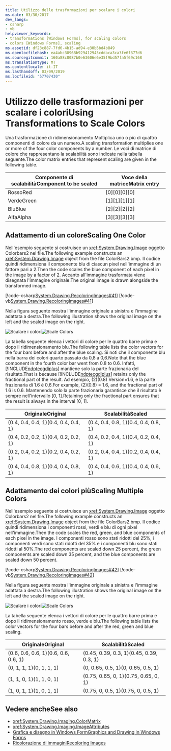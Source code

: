 ```yaml
---
title: Utilizzo delle trasformazioni per scalare i colori
ms.date: 03/30/2017
dev_langs:
- csharp
- vb
helpviewer_keywords:
- transformations [Windows Forms], for scaling colors
- colors [Windows Forms], scaling
ms.assetid: df23c887-7fd6-4b15-ad94-e30b5bd4b849
ms.openlocfilehash: ea4abc38968b929412945cddaca3ca3fe6f377d6
ms.sourcegitcommit: 160a88c8087b0e63606e6e35f9bd57fa5f69c168
ms.translationtype: MT
ms.contentlocale: it-IT
ms.lasthandoff: 03/09/2019
ms.locfileid: "57707430"
---
```

# <a name="using-transformations-to-scale-colors"></a><span data-ttu-id="72d94-102">Utilizzo delle trasformazioni per scalare i colori</span><span class="sxs-lookup"><span data-stu-id="72d94-102">Using Transformations to Scale Colors</span></span>
<span data-ttu-id="72d94-103">Una trasformazione di ridimensionamento Moltiplica uno o più di quattro componenti di colore da un numero.</span><span class="sxs-lookup"><span data-stu-id="72d94-103">A scaling transformation multiplies one or more of the four color components by a number.</span></span> <span data-ttu-id="72d94-104">Le voci di matrice di colore che rappresentano la scalabilità sono indicate nella tabella seguente.</span><span class="sxs-lookup"><span data-stu-id="72d94-104">The color matrix entries that represent scaling are given in the following table.</span></span>  
  
|<span data-ttu-id="72d94-105">Componente di scalabilità</span><span class="sxs-lookup"><span data-stu-id="72d94-105">Component to be scaled</span></span>|<span data-ttu-id="72d94-106">Voce della matrice</span><span class="sxs-lookup"><span data-stu-id="72d94-106">Matrix entry</span></span>|  
|----------------------------|------------------|  
|<span data-ttu-id="72d94-107">Rosso</span><span class="sxs-lookup"><span data-stu-id="72d94-107">Red</span></span>|<span data-ttu-id="72d94-108">[0][0]</span><span class="sxs-lookup"><span data-stu-id="72d94-108">[0][0]</span></span>|  
|<span data-ttu-id="72d94-109">Verde</span><span class="sxs-lookup"><span data-stu-id="72d94-109">Green</span></span>|<span data-ttu-id="72d94-110">[1][1]</span><span class="sxs-lookup"><span data-stu-id="72d94-110">[1][1]</span></span>|  
|<span data-ttu-id="72d94-111">Blu</span><span class="sxs-lookup"><span data-stu-id="72d94-111">Blue</span></span>|<span data-ttu-id="72d94-112">[2][2]</span><span class="sxs-lookup"><span data-stu-id="72d94-112">[2][2]</span></span>|  
|<span data-ttu-id="72d94-113">Alfa</span><span class="sxs-lookup"><span data-stu-id="72d94-113">Alpha</span></span>|<span data-ttu-id="72d94-114">[3][3]</span><span class="sxs-lookup"><span data-stu-id="72d94-114">[3][3]</span></span>|  
  
## <a name="scaling-one-color"></a><span data-ttu-id="72d94-115">Adattamento di un colore</span><span class="sxs-lookup"><span data-stu-id="72d94-115">Scaling One Color</span></span>  
 <span data-ttu-id="72d94-116">Nell'esempio seguente si costruisce un <xref:System.Drawing.Image> oggetto Colorbars2 nel file.</span><span class="sxs-lookup"><span data-stu-id="72d94-116">The following example constructs an <xref:System.Drawing.Image> object from the file ColorBars2.bmp.</span></span> <span data-ttu-id="72d94-117">Il codice quindi ridimensiona il componente blu di ciascun pixel nell'immagine di un fattore pari a 2.</span><span class="sxs-lookup"><span data-stu-id="72d94-117">Then the code scales the blue component of each pixel in the image by a factor of 2.</span></span> <span data-ttu-id="72d94-118">Accanto all'immagine trasformata viene disegnata l'immagine originale.</span><span class="sxs-lookup"><span data-stu-id="72d94-118">The original image is drawn alongside the transformed image.</span></span>  
  
 [!code-csharp[System.Drawing.RecoloringImages#41](~/samples/snippets/csharp/VS_Snippets_Winforms/System.Drawing.RecoloringImages/CS/Class1.cs#41)]
 [!code-vb[System.Drawing.RecoloringImages#41](~/samples/snippets/visualbasic/VS_Snippets_Winforms/System.Drawing.RecoloringImages/VB/Class1.vb#41)]  
  
 <span data-ttu-id="72d94-119">Nella figura seguente mostra l'immagine originale a sinistra e l'immagine adattata a destra.</span><span class="sxs-lookup"><span data-stu-id="72d94-119">The following illustration shows the original image on the left and the scaled image on the right.</span></span>  
  
 <span data-ttu-id="72d94-120">![Scalare i colori](./media/colortrans3.png "colortrans3")</span><span class="sxs-lookup"><span data-stu-id="72d94-120">![Scale Colors](./media/colortrans3.png "colortrans3")</span></span>  
  
 <span data-ttu-id="72d94-121">La tabella seguente elenca i vettori di colore per le quattro barre prima e dopo il ridimensionamento blu.</span><span class="sxs-lookup"><span data-stu-id="72d94-121">The following table lists the color vectors for the four bars before and after the blue scaling.</span></span> <span data-ttu-id="72d94-122">Si noti che il componente blu nella barra dei colori quarto passato da 0,8 a 0,6.</span><span class="sxs-lookup"><span data-stu-id="72d94-122">Note that the blue component in the fourth color bar went from 0.8 to 0.6.</span></span> <span data-ttu-id="72d94-123">Infatti, [!INCLUDE[ndptecgdiplus](../../../../includes/ndptecgdiplus-md.md)] mantiene solo la parte frazionaria del risultato.</span><span class="sxs-lookup"><span data-stu-id="72d94-123">That is because [!INCLUDE[ndptecgdiplus](../../../../includes/ndptecgdiplus-md.md)] retains only the fractional part of the result.</span></span> <span data-ttu-id="72d94-124">Ad esempio, (2)(0.8) Version=1.6, e la parte frazionaria di 1.6 è 0,6.</span><span class="sxs-lookup"><span data-stu-id="72d94-124">For example, (2)(0.8) = 1.6, and the fractional part of 1.6 is 0.6.</span></span> <span data-ttu-id="72d94-125">Mantenendo solo la parte frazionaria garantisce che il risultato è sempre nell'intervallo [0, 1].</span><span class="sxs-lookup"><span data-stu-id="72d94-125">Retaining only the fractional part ensures that the result is always in the interval [0, 1].</span></span>  
  
|<span data-ttu-id="72d94-126">Originale</span><span class="sxs-lookup"><span data-stu-id="72d94-126">Original</span></span>|<span data-ttu-id="72d94-127">Scalabilità</span><span class="sxs-lookup"><span data-stu-id="72d94-127">Scaled</span></span>|  
|--------------|------------|  
|<span data-ttu-id="72d94-128">(0.4, 0.4, 0.4, 1)</span><span class="sxs-lookup"><span data-stu-id="72d94-128">(0.4, 0.4, 0.4, 1)</span></span>|<span data-ttu-id="72d94-129">(0.4, 0.4, 0.8, 1)</span><span class="sxs-lookup"><span data-stu-id="72d94-129">(0.4, 0.4, 0.8, 1)</span></span>|  
|<span data-ttu-id="72d94-130">(0.4, 0.2, 0.2, 1)</span><span class="sxs-lookup"><span data-stu-id="72d94-130">(0.4, 0.2, 0.2, 1)</span></span>|<span data-ttu-id="72d94-131">(0.4, 0.2, 0.4, 1)</span><span class="sxs-lookup"><span data-stu-id="72d94-131">(0.4, 0.2, 0.4, 1)</span></span>|  
|<span data-ttu-id="72d94-132">(0.2, 0.4, 0.2, 1)</span><span class="sxs-lookup"><span data-stu-id="72d94-132">(0.2, 0.4, 0.2, 1)</span></span>|<span data-ttu-id="72d94-133">(0.2, 0.4, 0.4, 1)</span><span class="sxs-lookup"><span data-stu-id="72d94-133">(0.2, 0.4, 0.4, 1)</span></span>|  
|<span data-ttu-id="72d94-134">(0.4, 0.4, 0.8, 1)</span><span class="sxs-lookup"><span data-stu-id="72d94-134">(0.4, 0.4, 0.8, 1)</span></span>|<span data-ttu-id="72d94-135">(0.4, 0.4, 0.6, 1)</span><span class="sxs-lookup"><span data-stu-id="72d94-135">(0.4, 0.4, 0.6, 1)</span></span>|  
  
## <a name="scaling-multiple-colors"></a><span data-ttu-id="72d94-136">Adattamento dei colori più</span><span class="sxs-lookup"><span data-stu-id="72d94-136">Scaling Multiple Colors</span></span>  
 <span data-ttu-id="72d94-137">Nell'esempio seguente si costruisce un <xref:System.Drawing.Image> oggetto Colorbars2 nel file.</span><span class="sxs-lookup"><span data-stu-id="72d94-137">The following example constructs an <xref:System.Drawing.Image> object from the file ColorBars2.bmp.</span></span> <span data-ttu-id="72d94-138">Il codice quindi ridimensiona i componenti rossi, verdi e blu di ogni pixel nell'immagine.</span><span class="sxs-lookup"><span data-stu-id="72d94-138">Then the code scales the red, green, and blue components of each pixel in the image.</span></span> <span data-ttu-id="72d94-139">I componenti rosso sono stati ridotti del 25%, i componenti verdi sono stati ridotti del 35% e i componenti blu sono stati ridotti al 50%.</span><span class="sxs-lookup"><span data-stu-id="72d94-139">The red components are scaled down 25 percent, the green components are scaled down 35 percent, and the blue components are scaled down 50 percent.</span></span>  
  
 [!code-csharp[System.Drawing.RecoloringImages#42](~/samples/snippets/csharp/VS_Snippets_Winforms/System.Drawing.RecoloringImages/CS/Class1.cs#42)]
 [!code-vb[System.Drawing.RecoloringImages#42](~/samples/snippets/visualbasic/VS_Snippets_Winforms/System.Drawing.RecoloringImages/VB/Class1.vb#42)]  
  
 <span data-ttu-id="72d94-140">Nella figura seguente mostra l'immagine originale a sinistra e l'immagine adattata a destra.</span><span class="sxs-lookup"><span data-stu-id="72d94-140">The following illustration shows the original image on the left and the scaled image on the right.</span></span>  
  
 <span data-ttu-id="72d94-141">![Scalare i colori](./media/colortrans4.png "colortrans4")</span><span class="sxs-lookup"><span data-stu-id="72d94-141">![Scale Colors](./media/colortrans4.png "colortrans4")</span></span>  
  
 <span data-ttu-id="72d94-142">La tabella seguente elenca i vettori di colore per le quattro barre prima e dopo il ridimensionamento rosso, verde e blu.</span><span class="sxs-lookup"><span data-stu-id="72d94-142">The following table lists the color vectors for the four bars before and after the red, green and blue scaling.</span></span>  
  
|<span data-ttu-id="72d94-143">Originale</span><span class="sxs-lookup"><span data-stu-id="72d94-143">Original</span></span>|<span data-ttu-id="72d94-144">Scalabilità</span><span class="sxs-lookup"><span data-stu-id="72d94-144">Scaled</span></span>|  
|--------------|------------|  
|<span data-ttu-id="72d94-145">(0.6, 0.6, 0.6, 1)</span><span class="sxs-lookup"><span data-stu-id="72d94-145">(0.6, 0.6, 0.6, 1)</span></span>|<span data-ttu-id="72d94-146">(0.45, 0.39, 0.3, 1)</span><span class="sxs-lookup"><span data-stu-id="72d94-146">(0.45, 0.39, 0.3, 1)</span></span>|  
|<span data-ttu-id="72d94-147">(0, 1, 1, 1)</span><span class="sxs-lookup"><span data-stu-id="72d94-147">(0, 1, 1, 1)</span></span>|<span data-ttu-id="72d94-148">(0, 0.65, 0.5, 1)</span><span class="sxs-lookup"><span data-stu-id="72d94-148">(0, 0.65, 0.5, 1)</span></span>|  
|<span data-ttu-id="72d94-149">(1, 1, 0, 1)</span><span class="sxs-lookup"><span data-stu-id="72d94-149">(1, 1, 0, 1)</span></span>|<span data-ttu-id="72d94-150">(0.75, 0.65, 0, 1)</span><span class="sxs-lookup"><span data-stu-id="72d94-150">(0.75, 0.65, 0, 1)</span></span>|  
|<span data-ttu-id="72d94-151">(1, 0, 1, 1)</span><span class="sxs-lookup"><span data-stu-id="72d94-151">(1, 0, 1, 1)</span></span>|<span data-ttu-id="72d94-152">(0.75, 0, 0.5, 1)</span><span class="sxs-lookup"><span data-stu-id="72d94-152">(0.75, 0, 0.5, 1)</span></span>|  
  
## <a name="see-also"></a><span data-ttu-id="72d94-153">Vedere anche</span><span class="sxs-lookup"><span data-stu-id="72d94-153">See also</span></span>
- <xref:System.Drawing.Imaging.ColorMatrix>
- <xref:System.Drawing.Imaging.ImageAttributes>
- [<span data-ttu-id="72d94-154">Grafica e disegno in Windows Form</span><span class="sxs-lookup"><span data-stu-id="72d94-154">Graphics and Drawing in Windows Forms</span></span>](graphics-and-drawing-in-windows-forms.md)
- [<span data-ttu-id="72d94-155">Ricolorazione di immagini</span><span class="sxs-lookup"><span data-stu-id="72d94-155">Recoloring Images</span></span>](recoloring-images.md)

